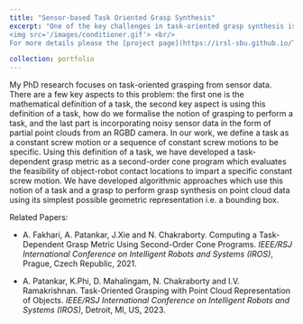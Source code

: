 ```yaml
---
title: "Sensor-based Task Oriented Grasp Synthesis"
excerpt: "One of the key challenges in task-oriented grasp synthesis is to mathematically represent a task. In our work, we represent a task as a sequence of constant screw motions. Given a grasp (pair of antipodal contact locations) we can evaluate its feasibility for imparting the desired constant screw motion using our proposed task-dependent grasp metric. More recently, we have developed a neural network-based approach which solves the inverse problem, i.e. given an object representation in terms of a partial point cloud, obtained from an RGBD sensor, and a task in terms of a screw axis, compute a good grasping region for the robot to grasp the object and impart the desired constant screw motion.<br/>
<img src='/images/conditioner.gif'> <br/>
For more details please the [project page](https://irsl-sbu.github.io/Task-Oriented-Grasping-from-Point-Cloud-Representation/)."

collection: portfolio
---
```


My PhD research focuses on task-oriented grasping from sensor data. There are a few key aspects to this problem: the first one is the mathematical definition of a task, the second key aspect is using this definition of a task, how do we formalise the notion of grasping to perform a task, and the last part is incorporating noisy sensor data in the form of partial point clouds from an RGBD camera. In our work, we define a task as a constant screw motion or a sequence of constant screw motions to be specific. Using this definition of a task, we have developed a task-dependent grasp metric as a second-order cone program which evaluates the feasibility of object-robot contact locations to impart a specific constant screw motion. We have developed algorithmic approaches which use this notion of a task and a grasp to perform grasp synthesis on point cloud data using its simplest possible geometric representation i.e. a bounding box. 

Related Papers: 
* A. Fakhari, A. Patankar, J.Xie and N. Chakraborty. Computing a Task-Dependent Grasp Metric Using Second-Order Cone Programs. <i>IEEE/RSJ International Conference on Intelligent Robots and Systems (IROS)</i>, Prague, Czech Republic, 2021.

* A. Patankar, K.Phi, D. Mahalingam,  N. Chakraborty and I.V. Ramakrishnan. Task-Oriented Grasping with Point Cloud Representation of Objects. <i>IEEE/RSJ International Conference on Intelligent Robots and Systems (IROS)</i>, Detroit, MI, US, 2023.